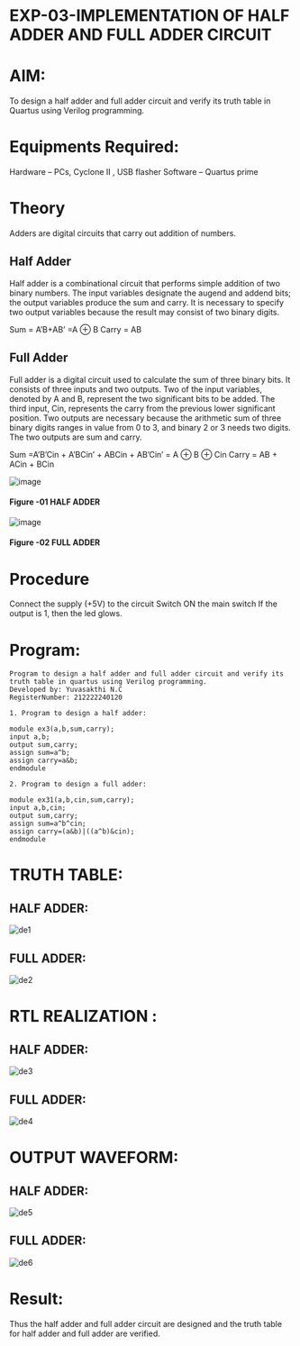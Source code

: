 # EXP-03-IMPLEMENTATION OF HALF ADDER AND FULL ADDER CIRCUIT


# AIM:
To design a half adder and full adder circuit and verify its truth table in Quartus using Verilog programming.

# Equipments Required:
Hardware – PCs, Cyclone II , USB flasher
Software – Quartus prime
# Theory
Adders are digital circuits that carry out addition of numbers.

## Half Adder
Half adder is a combinational circuit that performs simple addition of two binary numbers. The input variables designate the augend and addend bits; the output variables produce the sum and carry. It is necessary to specify two output variables because the result may consist of two binary digits.

Sum = A’B+AB’ =A ⊕ B Carry = AB

## Full Adder
Full adder is a digital circuit used to calculate the sum of three binary bits. It consists of three inputs and two outputs. Two of the input variables, denoted by A and B, represent the two significant bits to be added. The third input, Cin, represents the carry from the previous lower significant position. Two outputs are necessary because the arithmetic sum of three binary digits ranges in value from 0 to 3, and binary 2 or 3 needs two digits. The two outputs are sum and carry.

Sum =A’B’Cin + A’BCin’ + ABCin + AB’Cin’ = A ⊕ B ⊕ Cin Carry = AB + ACin + BCin

 ![image](https://user-images.githubusercontent.com/36288975/163552156-a13e5a56-c638-4110-97d9-8896907c8d25.png)

#### Figure -01 HALF ADDER 


![image](https://user-images.githubusercontent.com/36288975/163552057-b3547877-6d07-45b4-b7e0-bcfebfad9e1d.png)

#### Figure -02 FULL ADDER 

# Procedure

Connect the supply (+5V) to the circuit
Switch ON the main switch
If the output is 1, then the led glows.
# Program:
```
Program to design a half adder and full adder circuit and verify its truth table in quartus using Verilog programming.
Developed by: Yuvasakthi N.C
RegisterNumber: 212222240120

1. Program to design a half adder:

module ex3(a,b,sum,carry);
input a,b;
output sum,carry;
assign sum=a^b;
assign carry=a&b;
endmodule 

2. Program to design a full adder:

module ex31(a,b,cin,sum,carry);
input a,b,cin;
output sum,carry;
assign sum=a^b^cin;
assign carry=(a&b)|((a^b)&cin);
endmodule
```
# TRUTH TABLE:
## HALF ADDER:
![de1](https://github.com/IamShakthi/Exp-02-Implementation-of-Half-Adder-and-Full-Adder-circuit/assets/117913445/70666de5-b556-41f8-bb40-87336e1649fb)

## FULL ADDER:
![de2](https://github.com/IamShakthi/Exp-02-Implementation-of-Half-Adder-and-Full-Adder-circuit/assets/117913445/0932c24e-b605-48a2-94bd-53b9fcbf80ef)

# RTL REALIZATION :
## HALF ADDER:
![de3](https://github.com/IamShakthi/Exp-02-Implementation-of-Half-Adder-and-Full-Adder-circuit/assets/117913445/b563fd43-e397-488c-8b63-6a28d4b455fd)

## FULL ADDER:
![de4](https://github.com/IamShakthi/Exp-02-Implementation-of-Half-Adder-and-Full-Adder-circuit/assets/117913445/ed5e42d7-a977-46ae-aabb-f1415cc4b5aa)

# OUTPUT WAVEFORM:
## HALF ADDER:
![de5](https://github.com/IamShakthi/Exp-02-Implementation-of-Half-Adder-and-Full-Adder-circuit/assets/117913445/e98b73eb-dde8-4382-be7e-38b075308ea4)

## FULL ADDER:
![de6](https://github.com/IamShakthi/Exp-02-Implementation-of-Half-Adder-and-Full-Adder-circuit/assets/117913445/dc17df59-9a64-4b2f-baf6-91f39d744e0f)

# Result:
Thus the half adder and full adder circuit are designed and the truth table for half adder and full adder are verified.
